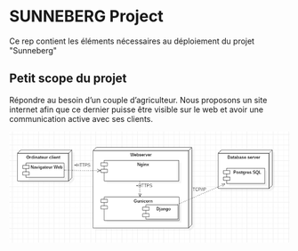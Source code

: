 # SUNNEBERG Project

Ce rep contient les éléments nécessaires au déploiement du projet "Sunneberg"

## Petit scope du projet

Répondre au besoin d’un couple d’agriculteur. 
Nous proposons un site internet afin que ce dernier puisse être visible sur le web 
et avoir une communication active avec ses clients.


![Screenshot](DeploymentDiag.png)


